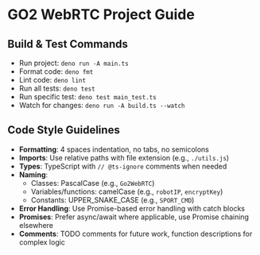 # GO2 WebRTC Project Guide

## Build & Test Commands
- Run project: `deno run -A main.ts`
- Format code: `deno fmt`
- Lint code: `deno lint`
- Run all tests: `deno test`
- Run specific test: `deno test main_test.ts`
- Watch for changes: `deno run -A build.ts --watch`

## Code Style Guidelines
- **Formatting**: 4 spaces indentation, no tabs, no semicolons
- **Imports**: Use relative paths with file extension (e.g., `./utils.js`)
- **Types**: TypeScript with `// @ts-ignore` comments when needed
- **Naming**:
  - Classes: PascalCase (e.g., `Go2WebRTC`)
  - Variables/functions: camelCase (e.g., `robotIP`, `encryptKey`)
  - Constants: UPPER_SNAKE_CASE (e.g., `SPORT_CMD`)
- **Error Handling**: Use Promise-based error handling with catch blocks
- **Promises**: Prefer async/await where applicable, use Promise chaining elsewhere
- **Comments**: TODO comments for future work, function descriptions for complex logic